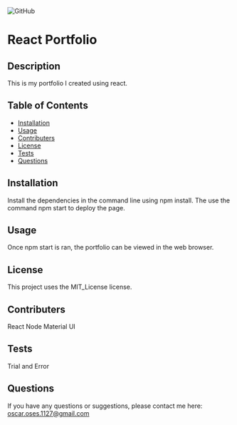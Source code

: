 

  ![GitHub](https://img.shields.io/badge/license-MIT_License-green)
  
# React Portfolio

## Description
This is my portfolio I created using react.

## Table of Contents
* [Installation](##Installation)
* [Usage](##Usage)
* [Contributers](##Contributers)
* [License](##License)
* [Tests](##Tests)
* [Questions](##Questions)

## Installation
Install the dependencies in the command line using npm install. The use the command npm start to deploy the page.

## Usage
Once npm start is ran, the portfolio can be viewed in the web browser.

## License
This project uses the MIT_License license.

## Contributers
React Node Material UI

## Tests
Trial and Error

## Questions
If you have any questions or suggestions, please contact me here:
[oscar.oses.1127@gmail.com](oscar.oses.1127@gmail.com)